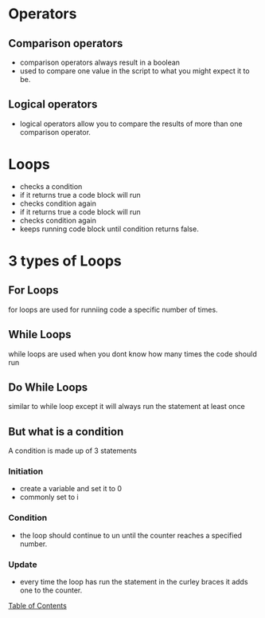 
# Operators

## Comparison operators

- comparison operators always result in a boolean
- used to compare one value in the script to what you might expect it to be.

## Logical operators

- logical operators allow you to compare the results of more than one comparison operator.

# Loops

- checks a condition
- if it returns true a code block will run
- checks condition again
- if it returns true a code block will run
- checks condition again
- keeps running code block until condition returns false.

# 3 types of Loops

## For Loops

for loops are used for runniing code a specific number of times.

## While Loops

while loops are used when you dont know how many times the code should run

## Do While Loops

similar to while loop except it will always run the statement at least once

## But what is a condition

A condition is made up of 3 statements

### Initiation

- create a variable and set it to 0
- commonly set to i

### Condition

- the loop should continue to un until the counter reaches a specified number.

### Update

- every time the loop has run the statement in the curley braces it adds one to the counter.

[Table of Contents](README.md)
